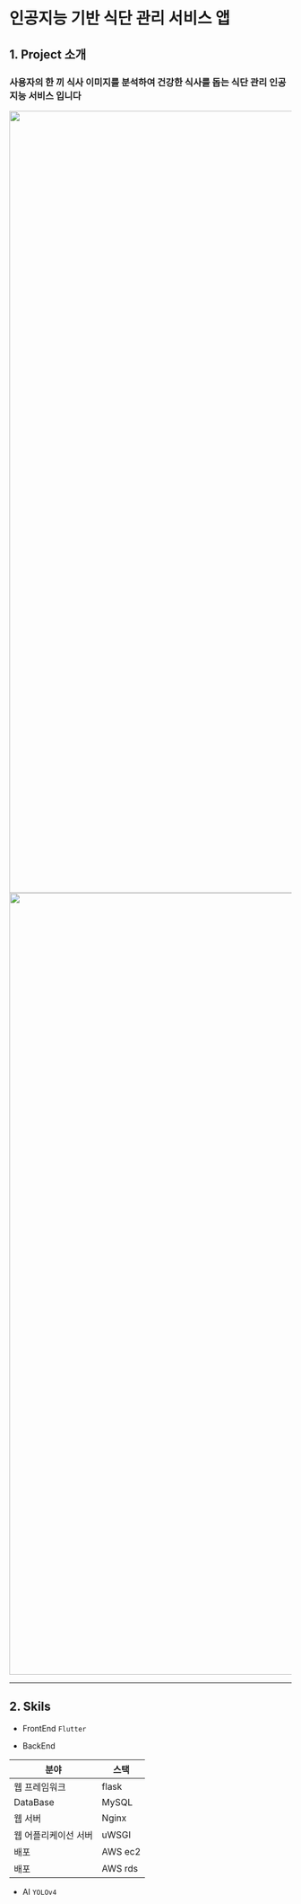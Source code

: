 # 인공지능 기반 식단 관리 서비스 앱

## 1. Project 소개
### 사용자의 한 끼 식사 이미지를 분석하여 건강한 식사를 돕는 식단 관리 인공지능 서비스 입니다
<p align="center">
<img width="1393" alt="스크린샷 2022-04-02 오후 3 22 23" src="https://user-images.githubusercontent.com/102660877/161369903-58d67557-aadd-4b8a-bbf0-933b9825ea3f.png">

<img width="1393" alt="스크린샷 2022-04-02 오후 3 22 47" src="https://user-images.githubusercontent.com/102660877/161369905-833852e8-88c2-43af-b986-3a966d3cc92d.png">

</p>


----------------

<!-- ---------------- -->
## 2. Skils
- FrontEnd
`Flutter`

- BackEnd

|분야|스택|
|------|---|
|웹 프레임워크|flask|
|DataBase|MySQL|
|웹 서버|Nginx|
|웹 어플리케이선 서버|uWSGI|
|배포|AWS ec2|
|배포|AWS rds|

- AI
`YOLOv4`
